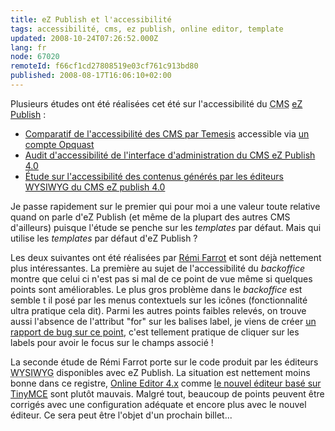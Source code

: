 ```yaml
---
title: eZ Publish et l'accessibilité
tags: accessibilité, cms, ez publish, online editor, template
updated: 2008-10-24T07:26:52.000Z
lang: fr
node: 67020
remoteId: f66cf1cd27808519e03cf761c913bd80
published: 2008-08-17T16:06:10+02:00
---
```


Plusieurs études ont été réalisées cet été sur l'accessibilité du <abbr title="Content Management System">CMS</abbr> [eZ Publish](/tag/ez+publish) :

* [Comparatif de l'accessibilité des CMS par Temesis](http://blog.temesis.com/2008/07/10/331-rmll-cms-accessibilite-suite) accessible via [un compte Opquast](http://mon.opquast.com/)
* [Audit d'accessibilité de l'interface d'administration du CMS eZ Publish 4.0](http://freemi.fr/ez_publish/backoffice_accessibilite.html)
* [Étude sur l'accessibilité des contenus générés par les éditeurs WYSIWYG du CMS eZ publish 4.0](http://freemi.fr/ez_publish/wysiwyg_accessibilite_ez.html)

Je passe rapidement sur le premier qui pour moi a une valeur toute relative quand on parle d'eZ Publish (et même de la plupart des autres CMS d'ailleurs) puisque l'étude se penche sur les *templates* par défaut. Mais qui utilise les *templates* par défaut d'eZ Publish ?


Les deux suivantes ont été réalisées par [Rémi Farrot](http://freemi.fr/) et sont déjà nettement plus intéressantes. La première au sujet de l'accessibilité du *backoffice* montre que celui ci n'est pas si mal de ce point de vue même si quelques points sont améliorables. Le plus gros problème dans le *backoffice* est semble t il posé par les menus contextuels sur les icônes (fonctionnalité ultra pratique cela dit). Parmi les autres points faibles relevés, on trouve aussi l'absence de l'attribut &quot;for&quot; sur les balises label, je viens de créer [un rapport de bug sur ce point](http://issues.ez.no/13503), c'est tellement pratique de cliquer sur les labels pour avoir le focus sur le champs associé !


La seconde étude de Rémi Farrot porte sur le code produit par les éditeurs <abbr title="What You See Is What You Get">WYSIWYG</abbr>  disponibles avec eZ Publish. La situation est nettement moins bonne dans ce registre, [Online Editor 4.x](http://ez.no/doc/extensions/online_editor/4_x) comme [le nouvel éditeur basé sur TinyMCE](/post/the-new-online-editor-for-ez-publish-beta) sont plutôt mauvais. Malgré tout, beaucoup de points peuvent être corrigés avec une configuration adéquate et encore plus avec le nouvel éditeur. Ce sera peut être l'objet d'un prochain billet...

